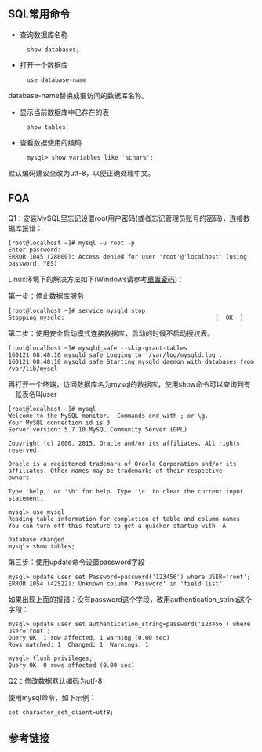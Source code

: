 ﻿## SQL常用命令

* 查询数据库名称

		show databases;

* 打开一个数据库

		use database-name
database-name替换成要访问的数据库名称。

* 显示当前数据库中已存在的表

		show tables;

* 查看数据使用的编码

		mysql> show variables like '%char%';
默认编码建议全改为utf-8，以便正确处理中文。

## FQA

Q1：安装MySQL里忘记设置root用户密码(或者忘记管理员账号的密码)，连接数据库报错：

	[root@localhost ~]# mysql -u root -p           
	Enter password: 
	ERROR 1045 (28000): Access denied for user 'root'@'localhost' (using password: YES)

Linux环境下的解决方法如下(Windows请参考[重置密码][1])：

第一步：停止数据库服务

	[root@localhost ~]# service mysqld stop
	Stopping mysqld:                                           [  OK  ]

第二步：使用安全启动模式连接数据库，启动的时候不启动授权表。

	[root@localhost ~]# mysqld_safe --skip-grant-tables
	160121 08:48:10 mysqld_safe Logging to '/var/log/mysqld.log'.
	160121 08:48:10 mysqld_safe Starting mysqld daemon with databases from /var/lib/mysql

再打开一个终端，访问数据库名为mysql的数据库，使用show命令可以查询到有一张表名叫user

	[root@localhost ~]# mysql
	Welcome to the MySQL monitor.  Commands end with ; or \g.
	Your MySQL connection id is 3
	Server version: 5.7.10 MySQL Community Server (GPL)

	Copyright (c) 2000, 2015, Oracle and/or its affiliates. All rights reserved.

	Oracle is a registered trademark of Oracle Corporation and/or its
	affiliates. Other names may be trademarks of their respective
	owners.

	Type 'help;' or '\h' for help. Type '\c' to clear the current input statement.

	mysql> use mysql
	Reading table information for completion of table and column names
	You can turn off this feature to get a quicker startup with -A

	Database changed
	mysql> show tables;


第三步：使用update命令设置password字段

	mysql> update user set Password=password('123456') where USER='root';
	ERROR 1054 (42S22): Unknown column 'Password' in 'field list'

如果出现上面的报错：没有password这个字段，改用authentication_string这个字段：

	mysql> update user set authentication_string=password('123456') where user='root';
	Query OK, 1 row affected, 1 warning (0.00 sec)
	Rows matched: 1  Changed: 1  Warnings: 1

	mysql> flush privileges;
	Query OK, 0 rows affected (0.00 sec)

Q2：修改数据默认编码为utf-8

使用mysql命令，如下示例：

	set character_set_client=utf8;

## 参考链接

[1]:http://dev.mysql.com/doc/refman/5.7/en/resetting-permissions.html